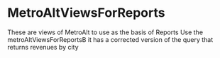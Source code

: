 # MetroAltViewsForReports
These are views  of MetroAlt to use as the basis of Reports
Use the metroAltViewsForReportsB  it has a corrected version of the query that returns revenues by city
